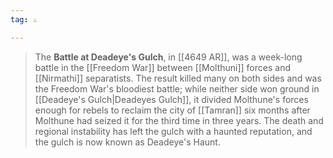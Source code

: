 ```yaml
---
tag: ⚔️

---
```

> The **Battle at Deadeye's Gulch**, in [[4649 AR]], was a week-long battle in the [[Freedom War]] between [[Molthuni]] forces and [[Nirmathi]] separatists. The result killed many on both sides and was the Freedom War's bloodiest battle; while neither side won ground in [[Deadeye's Gulch|Deadeyes Gulch]], it divided Molthune's forces enough for rebels to reclaim the city of [[Tamran]] six months after Molthune had seized it for the third time in three years.
> The death and regional instability has left the gulch with a haunted reputation, and the gulch is now known as Deadeye's Haunt.







